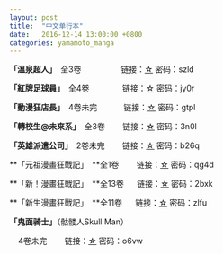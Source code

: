 ```yaml
---
layout: post
title:  "中文单行本"
date:   2016-12-14 13:00:00 +0800
categories: yamamoto_manga
---
```


**「溫泉超人」**　全3卷                  链接：[☆](http://pan.baidu.com/s/1eRTcNrO) 密码：szld

**「紅牌足球員」**　全4卷               链接：[☆](http://pan.baidu.com/s/1c1ClWju) 密码：jy0r

**「動漫狂店長」**　4卷未完            链接：[☆](http://pan.baidu.com/s/1nv2azo9) 密码：gtpl

**「轉校生@未來系」**　全3卷        链接：[☆](http://pan.baidu.com/s/1bp0YRld) 密码：3n0l

**「英雄派遣公司」**　2卷未完        链接：[☆](http://pan.baidu.com/s/1ge2CvbP) 密码：b26q


**「元祖漫畫狂戰記」　**全1卷        链接：[☆](http://pan.baidu.com/s/1qYEfA4c) 密码：qg4d

**「新！漫畫狂戰記」　**全13卷      链接：[☆](http://pan.baidu.com/s/1skUIqmT) 密码：2bxk

**「新生漫畫狂戰記」　**全11卷      链接：[☆](http://pan.baidu.com/s/1c2HRN5u) 密码：zlfu


**「鬼面骑士」**（骷髅人Skull Man）

    4卷未完        链接：[☆](http://pan.baidu.com/s/1hs4m2MC) 密码：o6vw